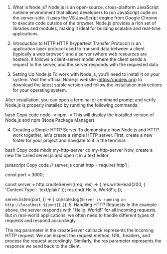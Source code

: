 1. What is Node.js?
   Node.js is an open-source, cross-platform JavaScript runtime environment that allows developers to run JavaScript code on the server-side. It uses the V8 JavaScript engine from Google Chrome to execute code outside of the browser. Node.js provides a rich set of libraries and modules, making it ideal for building scalable and real-time applications.

2. Introduction to HTTP
   HTTP (Hypertext Transfer Protocol) is an application layer protocol used to transmit data between a client (typically a web browser) and a server (where web resources are hosted). It follows a client-server model where the client sends a request to the server, and the server responds with the requested data.

3. Setting Up Node.js
   To work with Node.js, you'll need to install it on your system. Visit the official Node.js website (https://nodejs.org) to download the latest stable version and follow the installation instructions for your operating system.

After installation, you can open a terminal or command prompt and verify Node.js is properly installed by running the following commands:

bash
Copy code
node -v
npm -v
This will display the installed version of Node.js and npm (Node Package Manager).

4. Creating a Simple HTTP Server
   To demonstrate how Node.js and HTTP work together, let's create a simple HTTP server. First, create a new folder for your project and navigate to it in the terminal:

bash
Copy code
mkdir my-http-server
cd my-http-server
Now, create a new file called server.js and open it in a text editor.

javascript
Copy code
// server.js
const http = require('http');

const port = 3000;

const server = http.createServer((req, res) => {
res.writeHead(200, { 'Content-Type': 'text/plain' });
res.end('Hello, World!');
});

server.listen(port, () => {
console.log(`Server is running on http://localhost:${port}`);
}); 5. Handling HTTP Requests
In the example above, the server responds with "Hello, World!" for all incoming requests. But in real-world applications, we often need to handle different types of requests and respond accordingly.

The req parameter in the createServer callback represents the incoming HTTP request. We can inspect the request method, URL, headers, and process the request accordingly. Similarly, the res parameter represents the response we send back to the client.

